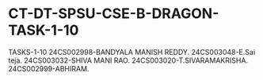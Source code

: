 # CT-DT-SPSU-CSE-B-DRAGON-TASK-1-10
TASKS-1-10
24CS002998-BANDYALA MANISH REDDY.
24CS003048-E.Sai teja.
24CS003032-SHIVA MANI RAO.
24CS003020-T.SIVARAMAKRISHA.
24CS002999-ABHIRAM.
